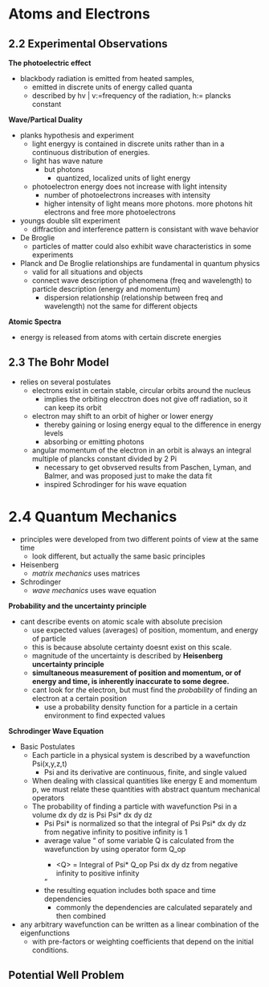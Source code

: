 Atoms and Electrons
===

2.2 Experimental Observations
---

**The photoelectric effect**
- blackbody radiation is emitted from heated samples, 
	- emitted in discrete units of energy called quanta
	- described by hv | v:=frequency of the radiation, h:= plancks constant

**Wave/Partical Duality**
- planks hypothesis and experiment
	- light energyy is contained in discrete units rather than in a continuous distribution of energies.
	- light has wave nature
		- but photons
			- quantized, localized units of light energy
	- photoelectron energy does not increase with light intensity
		- number of photoelectrons increases with intensity
		- higher intensity of light means more photons.  more photons hit electrons and free more photoelectrons
- youngs double slit experiment
	- diffraction and interference pattern is consistant with wave behavior
- De Broglie
	- particles of matter could also exhibit wave characteristics in some experiments
- Planck and De Broglie relationships are fundamental in quantum physics
	- valid for all situations and objects
	- connect wave description of phenomena (freq and wavelength) to particle description (energy and momentum)
		- dispersion relationship (relationship between freq and wavelength) not the same for different objects

**Atomic Spectra**
- energy is released from atoms with certain discrete energies

2.3 The Bohr Model
---
- relies on several postulates 
	- electrons exist in certain stable, circular orbits around the nucleus
		- implies the orbiting elecctron does not give off radiation, so it can keep its orbit
	- electron may shift to an orbit of higher or lower energy
		- thereby gaining or losing energy equal to the difference in energy levels
		- absorbing or emitting photons
	- angular momentum of the electron in an orbit is always an integral multiple of plancks constant divided by 2 Pi
		- necessary to get obvserved results from Paschen, Lyman, and Balmer, and was proposed just to make the data fit
		- inspired Schrodinger for his wave equation

2.4 Quantum Mechanics
===
- principles were developed from two different points of view at the same time
	- look different, but actually the same basic principles
- Heisenberg
	- *matrix mechanics* uses matrices
- Schrodinger
	- *wave mechanics* uses wave equation 

**Probability and the uncertainty principle**
- cant describe events on atomic scale with absolute precision
	- use expected values (averages) of position, momentum, and energy of particle
	- this is because absolute certainty doesnt exist on this scale.  
	- magnitude of the uncertainty is described by **Heisenberg uncertainty principle**
	- **simultaneous measurement of position and momentum, or of energy and time, is inherently inaccurate to some degree.**
	- cant look for *the* electron, but must find the *probability* of finding an electron at a certain position
		- use a probability density function for a particle in a certain environment to find expected values

**Schrodinger Wave Equation**
- Basic Postulates
	- Each particle in a physical system is described by a wavefunction Psi(x,y,z,t)
		- Psi and its derivative are continuous, finite, and single valued
	- When dealing with classical quantities like energy E and momentum p, we must relate these quantities with abstract quantum mechanical operators
	- The probability of finding a particle with wavefunction Psi in a volume dx dy dz is Psi Psi* dx dy dz
		- Psi Psi* is normalized so that the integral of Psi Psi* dx dy dz from negative infinity to positive infinity is 1
		- average value <Q> of some variable Q is calculated from the wavefunction by using operator form Q_op
			- \<Q\> = Integral of Psi* Q_op Psi dx dy dz from negative infinity to positive infinity
		- the resulting equation includes both space and time dependencies
			- commonly the dependencies are calculated separately and then combined
- any arbitrary wavefunction can be written as a linear combination of the eigenfunctions
	- with pre-factors or weighting coefficients that depend on the initial conditions.

**Potential Well Problem**
- 
